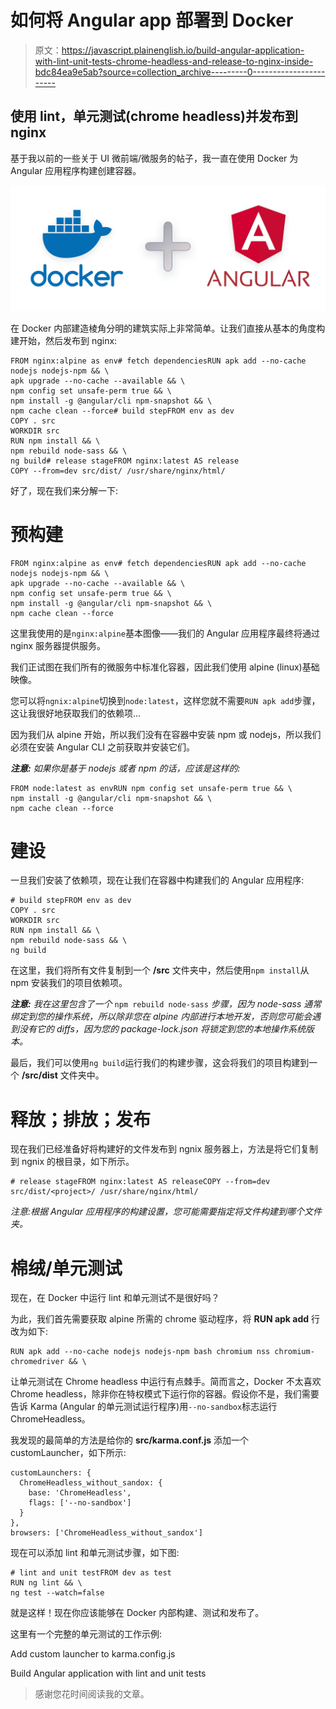 # 如何将 Angular app 部署到 Docker

> 原文：<https://javascript.plainenglish.io/build-angular-application-with-lint-unit-tests-chrome-headless-and-release-to-nginx-inside-bdc84ea9e5ab?source=collection_archive---------0----------------------->

## 使用 lint，单元测试(chrome headless)并发布到 nginx

基于我以前的一些关于 UI 微前端/微服务的帖子，我一直在使用 Docker 为 Angular 应用程序构建创建容器。

![](img/19bafbc0564ed14c26cc1cd5bf0e3899.png)

在 Docker 内部建造棱角分明的建筑实际上非常简单。让我们直接从基本的角度构建开始，然后发布到 nginx:

```
FROM nginx:alpine as env# fetch dependenciesRUN apk add --no-cache nodejs nodejs-npm && \
apk upgrade --no-cache --available && \
npm config set unsafe-perm true && \
npm install -g @angular/cli npm-snapshot && \
npm cache clean --force# build stepFROM env as dev
COPY . src
WORKDIR src
RUN npm install && \
npm rebuild node-sass && \
ng build# release stageFROM nginx:latest AS release
COPY --from=dev src/dist/ /usr/share/nginx/html/
```

好了，现在我们来分解一下:

# 预构建

```
FROM nginx:alpine as env# fetch dependenciesRUN apk add --no-cache nodejs nodejs-npm && \
apk upgrade --no-cache --available && \
npm config set unsafe-perm true && \
npm install -g @angular/cli npm-snapshot && \
npm cache clean --force
```

这里我使用的是`nginx:alpine`基本图像——我们的 Angular 应用程序最终将通过 nginx 服务器提供服务。

我们正试图在我们所有的微服务中标准化容器，因此我们使用 alpine (linux)基础映像。

您可以将`ngnix:alpine`切换到`node:latest`，这样您就不需要`RUN apk add`步骤，这让我很好地获取我们的依赖项…

因为我们从 alpine 开始，所以我们没有在容器中安装 npm 或 nodejs，所以我们必须在安装 Angular CLI 之前获取并安装它们。

***注意:*** *如果你是基于 nodejs 或者 npm 的话，应该是这样的:*

```
FROM node:latest as envRUN npm config set unsafe-perm true && \
npm install -g @angular/cli npm-snapshot && \
npm cache clean --force
```

# 建设

一旦我们安装了依赖项，现在让我们在容器中构建我们的 Angular 应用程序:

```
# build stepFROM env as dev
COPY . src
WORKDIR src
RUN npm install && \
npm rebuild node-sass && \
ng build
```

在这里，我们将所有文件复制到一个 **/src** 文件夹中，然后使用`npm install`从 npm 安装我们的项目依赖项。

***注意:*** *我在这里包含了一个* `npm rebuild node-sass` *步骤，因为 node-sass 通常绑定到您的操作系统，所以除非您在 alpine 内部进行本地开发，否则您可能会遇到没有它的 diffs，因为您的 package-lock.json 将锁定到您的本地操作系统版本。*

最后，我们可以使用`ng build`运行我们的构建步骤，这会将我们的项目构建到一个 **/src/dist** 文件夹中。

# 释放；排放；发布

现在我们已经准备好将构建好的文件发布到 ngnix 服务器上，方法是将它们复制到 ngnix 的根目录，如下所示。

```
# release stageFROM nginx:latest AS releaseCOPY --from=dev src/dist/<project>/ /usr/share/nginx/html/
```

*注意:根据 Angular 应用程序的构建设置，您可能需要指定将文件构建到哪个文件夹。*

# 棉绒/单元测试

现在，在 Docker 中运行 lint 和单元测试不是很好吗？

为此，我们首先需要获取 alpine 所需的 chrome 驱动程序，将 **RUN apk add** 行改为如下:

```
RUN apk add --no-cache nodejs nodejs-npm bash chromium nss chromium-chromedriver && \
```

让单元测试在 Chrome headless 中运行有点棘手。简而言之，Docker 不太喜欢 Chrome headless，除非你在特权模式下运行你的容器。假设你不是，我们需要告诉 Karma (Angular 的单元测试运行程序)用`--no-sandbox`标志运行 ChromeHeadless。

我发现的最简单的方法是给你的 **src/karma.conf.js** 添加一个 customLauncher，如下所示:

```
customLaunchers: {
  ChromeHeadless_without_sandox: {
    base: 'ChromeHeadless',
    flags: ['--no-sandbox']
  }
},
browsers: ['ChromeHeadless_without_sandox']
```

现在可以添加 lint 和单元测试步骤，如下图:

```
# lint and unit testFROM dev as test
RUN ng lint && \
ng test --watch=false
```

就是这样！现在你应该能够在 Docker 内部构建、测试和发布了。

这里有一个完整的单元测试的工作示例:

Add custom launcher to karma.config.js

Build Angular application with lint and unit tests

> 感谢您花时间阅读我的文章。